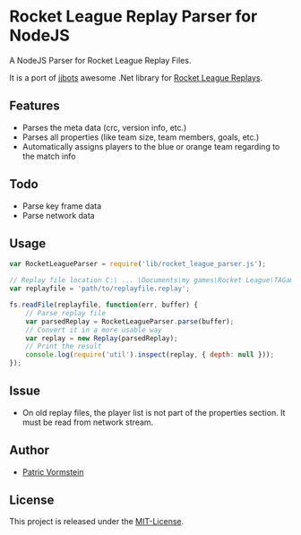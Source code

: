 # Rocket League Replay Parser for NodeJS
A NodeJS Parser for Rocket League Replay Files.

It is a port of [jjbots](https://github.com/jjbott) awesome .Net library for [Rocket League Replays](https://github.com/jjbott/RocketLeagueReplayParser).

## Features
* Parses the meta data (crc, version info, etc.)
* Parses all properties (like team size, team members, goals, etc.)
* Automatically assigns players to the blue or orange team regarding to the match info

## Todo
* Parse key frame data
* Parse network data

## Usage

```js
var RocketLeagueParser = require('lib/rocket_league_parser.js');

// Replay file location C:\ ... \Documents\my games\Rocket League\TAGame\Demos
var replayfile = 'path/to/replayfile.replay';

fs.readFile(replayfile, function(err, buffer) {
	// Parse replay file
	var parsedReplay = RocketLeagueParser.parse(buffer);
	// Convert it in a more usable way
	var replay = new Replay(parsedReplay);
    // Print the result
	console.log(require('util').inspect(replay, { depth: null }));
});
```

## Issue
* On old replay files, the player list is not part of the properties section. It must be read from network stream.

## Author
* [Patric Vormstein](https://github.com/pvormste)

## License
This project is released under the [MIT-License](https://github.com/pvormste/rlr-parser-node/blob/master/LICENSE).
